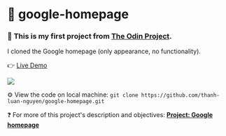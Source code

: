 # 🌱 google-homepage

### 🔰 **This is my first project from [The Odin Project](https://www.theodinproject.com/home).**

I cloned the Google homepage (only appearance, no functionality).

👉 [Live Demo](https://thanh-luan-nguyen.github.io/google-homepage/)

<img src="https://github.com/thanh-luan-nguyen/thanh-luan-nguyen/blob/main/project_preview_gifs/theOdinProject/Google%20Homepage.gif"/>

⚙️ View the code on local machine: `git clone https://github.com/thanh-luan-nguyen/google-homepage.git`

❓ For more of this project's description and objectives: [**Project: Google homepage**](https://www.theodinproject.com/paths/foundations/courses/foundations/lessons/html-css)
